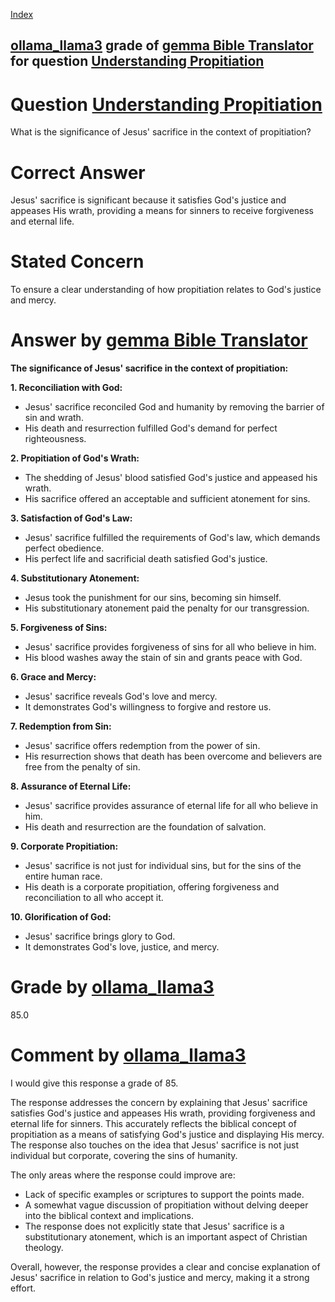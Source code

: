 
[Index](../../../../index.md)
## [ollama_llama3](../../../grading_models/ollama_llama3.md) grade of [gemma Bible Translator](../../../answering_models/gemma_Bible_Translator.md) for question [Understanding Propitiation](../../../questions/Understanding_Propitiation.md)

# Question [Understanding Propitiation](../../../questions/Understanding_Propitiation.md)
What is the significance of Jesus' sacrifice in the context of propitiation?

# Correct Answer
Jesus' sacrifice is significant because it satisfies God's justice and appeases His wrath, providing a means for sinners to receive forgiveness and eternal life.

# Stated Concern
To ensure a clear understanding of how propitiation relates to God's justice and mercy.

# Answer by [gemma Bible Translator](../../../answering_models/gemma_Bible_Translator.md)
**The significance of Jesus' sacrifice in the context of propitiation:**

**1. Reconciliation with God:**

- Jesus' sacrifice reconciled God and humanity by removing the barrier of sin and wrath.
- His death and resurrection fulfilled God's demand for perfect righteousness.

**2. Propitiation of God's Wrath:**

- The shedding of Jesus' blood satisfied God's justice and appeased his wrath.
- His sacrifice offered an acceptable and sufficient atonement for sins.

**3. Satisfaction of God's Law:**

- Jesus' sacrifice fulfilled the requirements of God's law, which demands perfect obedience.
- His perfect life and sacrificial death satisfied God's justice.

**4. Substitutionary Atonement:**

- Jesus took the punishment for our sins, becoming sin himself.
- His substitutionary atonement paid the penalty for our transgression.

**5. Forgiveness of Sins:**

- Jesus' sacrifice provides forgiveness of sins for all who believe in him.
- His blood washes away the stain of sin and grants peace with God.

**6. Grace and Mercy:**

- Jesus' sacrifice reveals God's love and mercy.
- It demonstrates God's willingness to forgive and restore us.

**7. Redemption from Sin:**

- Jesus' sacrifice offers redemption from the power of sin.
- His resurrection shows that death has been overcome and believers are free from the penalty of sin.

**8. Assurance of Eternal Life:**

- Jesus' sacrifice provides assurance of eternal life for all who believe in him.
- His death and resurrection are the foundation of salvation.

**9. Corporate Propitiation:**

- Jesus' sacrifice is not just for individual sins, but for the sins of the entire human race.
- His death is a corporate propitiation, offering forgiveness and reconciliation to all who accept it.

**10. Glorification of God:**

- Jesus' sacrifice brings glory to God.
- It demonstrates God's love, justice, and mercy.

# Grade by [ollama_llama3](../../../grading_models/ollama_llama3.md)
85.0

# Comment by [ollama_llama3](../../../grading_models/ollama_llama3.md)
I would give this response a grade of 85.

The response addresses the concern by explaining that Jesus' sacrifice satisfies God's justice and appeases His wrath, providing forgiveness and eternal life for sinners. This accurately reflects the biblical concept of propitiation as a means of satisfying God's justice and displaying His mercy. The response also touches on the idea that Jesus' sacrifice is not just individual but corporate, covering the sins of humanity.

The only areas where the response could improve are:

* Lack of specific examples or scriptures to support the points made.
* A somewhat vague discussion of propitiation without delving deeper into the biblical context and implications.
* The response does not explicitly state that Jesus' sacrifice is a substitutionary atonement, which is an important aspect of Christian theology.

Overall, however, the response provides a clear and concise explanation of Jesus' sacrifice in relation to God's justice and mercy, making it a strong effort.
